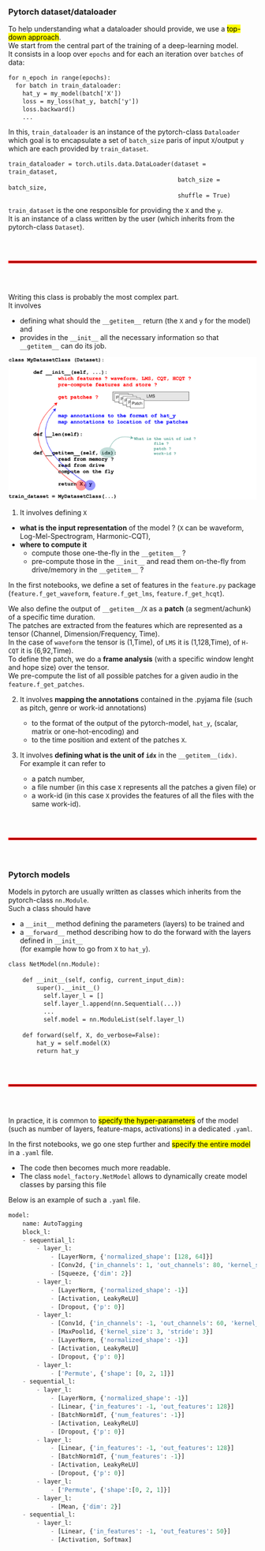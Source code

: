 ### Pytorch dataset/dataloader

To help understanding what a dataloader should provide, we use a <mark>top-down approach</mark>.\
We start from the central part of the training of a deep-learning model.\
It consists in a loop over `epochs` and for each an iteration over `batches` of data:
```
for n_epoch in range(epochs):
  for batch in train_dataloader:
    hat_y = my_model(batch['X'])
    loss = my_loss(hat_y, batch['y'])
    loss.backward()
    ...
```
In this, `train_dataloader` is an instance of the pytorch-class `Dataloader` which goal is to encapsulate a set of `batch_size` paris of input `X`/output `y` which are each provided by `train_dataset`.
```
train_dataloader = torch.utils.data.DataLoader(dataset = train_dataset,
                                                batch_size = batch_size,
                                                shuffle = True)
```

`train_dataset` is the one responsible for providing the `X` and the `y`.\
It is an instance of a class written by the user (which inherits from the pytorch-class `Dataset`).



<hr style="border: 2px solid red; margin: 60px 0;">


Writing this class is probably the most complex part.\
It involves
- defining what should the `__getitem__` return (the `X` and `y` for the model) and
- provides in the `__init__`  all the necessary information so that `__getitem__` can do its job.

![expe](/images/expe_dataset_P.png)


1. It involves defining `X`
  - **what is the input representation** of the model ? (`X` can be waveform, Log-Mel-Spectrogram, Harmonic-CQT),
  - **where to compute it**
    - compute those one-the-fly in the `__getitem__` ?
    - pre-compute those in the `__init__` and read them on-the-fly from drive/memory in the `__getitem__` ?

In the first notebooks, we define a set of features in the `feature.py` package (`feature.f_get_waveform`, `feature.f_get_lms`, `feature.f_get_hcqt`).

We also define the output of `__getitem__`/`X` as a **patch** (a segment/achunk) of a specific time duration.\
The patches are extracted from the features which are represented as a tensor (Channel, Dimension/Frequency, Time).\
In the case of `waveform` the tensor is (1,Time), of `LMS` it is (1,128,Time), of `H-CQT` it is (6,92,Time).\
To define the patch, we do a **frame analysis** (with a specific window lenght and hope size) over the tensor.\
We pre-compute the list of all possible patches for a given audio in the `feature.f_get_patches`.

2. It involves **mapping the annotations** contained in the .pyjama file (such as pitch, genre or work-id   annotations)
    - to the format of the output of the pytorch-model, `hat_y`, (scalar, matrix or one-hot-encoding) and
    - to the time position and extent of the patches `X`.

3. It involves **defining what is the unit of `idx`** in the `__getitem__(idx)`. \
For example it can refer to
    - a patch number,
    - a file number (in this case `X` represents all the patches a given file) or
    - a work-id (in this case `X` provides the features of all the files with the same work-id).


<hr style="border: 2px solid red; margin: 60px 0;">


### Pytorch models

Models in pytorch are usually written as classes which inherits from the pytorch-class `nn.Module`.\
Such a class should have
- a `__init__` method defining the parameters (layers) to be trained and
- a `__forward__` method describing how to do the forward with the layers defined in `__init__` \
(for example how to go from `X` to `hat_y`).

```
class NetModel(nn.Module):

    def __init__(self, config, current_input_dim):
        super().__init__()
          self.layer_l = []
          self.layer_l.append(nn.Sequential(...))
          ...
          self.model = nn.ModuleList(self.layer_l)

    def forward(self, X, do_verbose=False):
        hat_y = self.model(X)
        return hat_y
```


<hr style="border: 2px solid red; margin: 60px 0;">


In practice, it is common to <mark>specify the hyper-parameters</mark> of the model (such as number of layers, feature-maps, activations) in a dedicated `.yaml`.

In the first notebooks, we go one step further and <mark>specify the entire model</mark> in a `.yaml` file.
  - The code then becomes much more readable.
  - The class `model_factory.NetModel` allows to dynamically create model classes by parsing this file

Below is an example of such a `.yaml` file.

```python
model:
    name: AutoTagging
    block_l:
    - sequential_l:
        - layer_l:
            - [LayerNorm, {'normalized_shape': [128, 64]}]
            - [Conv2d, {'in_channels': 1, 'out_channels': 80, 'kernel_size': [128, 5], 'stride': [1,1]}]
            - [Squeeze, {'dim': 2}]
        - layer_l:
            - [LayerNorm, {'normalized_shape': -1}]
            - [Activation, LeakyReLU]
            - [Dropout, {'p': 0}]
        - layer_l:
            - [Conv1d, {'in_channels': -1, 'out_channels': 60, 'kernel_size': 5, 'stride': 1}]
            - [MaxPool1d, {'kernel_size': 3, 'stride': 3}]
            - [LayerNorm, {'normalized_shape': -1}]
            - [Activation, LeakyReLU]
            - [Dropout, {'p': 0}]
        - layer_l:
            - ['Permute', {'shape': [0, 2, 1]}]
    - sequential_l:
        - layer_l:
            - [LayerNorm, {'normalized_shape': -1}]
            - [Linear, {'in_features': -1, 'out_features': 128}]
            - [BatchNorm1dT, {'num_features': -1}]
            - [Activation, LeakyReLU]
            - [Dropout, {'p': 0}]
        - layer_l:
            - [Linear, {'in_features': -1, 'out_features': 128}]
            - [BatchNorm1dT, {'num_features': -1}]
            - [Activation, LeakyReLU]
            - [Dropout, {'p': 0}]
        - layer_l:
            - ['Permute', {'shape':[0, 2, 1]}]
        - layer_l:
            - [Mean, {'dim': 2}]
    - sequential_l:
        - layer_l:
            - [Linear, {'in_features': -1, 'out_features': 50}]
            - [Activation, Softmax]
```
